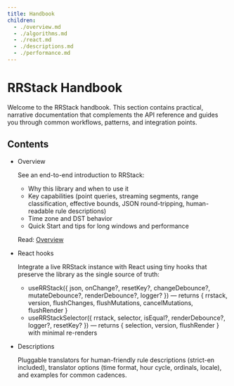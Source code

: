 ```yaml
---
title: Handbook
children:
  - ./overview.md
  - ./algorithms.md
  - ./react.md
  - ./descriptions.md
  - ./performance.md
---
```


# RRStack Handbook

Welcome to the RRStack handbook. This section contains practical, narrative
documentation that complements the API reference and guides you through common
workflows, patterns, and integration points.

## Contents

- Overview

  See an end-to-end introduction to RRStack:
  - Why this library and when to use it
  - Key capabilities (point queries, streaming segments, range classification,
    effective bounds, JSON round-tripping, human-readable rule descriptions)
  - Time zone and DST behavior
  - Quick Start and tips for long windows and performance

  Read: [Overview](./overview.md)

- React hooks

  Integrate a live RRStack instance with React using tiny hooks that preserve
  the library as the single source of truth:
  - useRRStack({ json, onChange?, resetKey?, changeDebounce?, mutateDebounce?,
    renderDebounce?, logger? }) — returns
    { rrstack, version, flushChanges, flushMutations, cancelMutations, flushRender }
  - useRRStackSelector({ rrstack, selector, isEqual?, renderDebounce?, logger?,
    resetKey? }) — returns { selection, version, flushRender } with minimal
    re-renders

- Descriptions

  Pluggable translators for human-friendly rule descriptions (strict-en
  included), translator options (time format, hour cycle, ordinals, locale),
  and examples for common cadences.